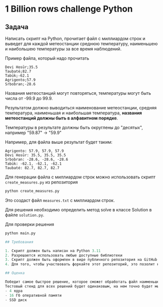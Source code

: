# 1 Billion rows challenge Python

## Задача

Написать скрипт на Python, прочитает файл с миллиардом строк и выведет для каждой метеостанции среднюю температуру, 
наименьшею и наибольшею температуры за все время наблюдений.

Пример файла, который надо прочитать
```
Devi Hosūr;35.5
Taubaté;82.7
Tabūk;-62.1
Agrigento;57.9
Srbobran;-28.6
```
Названия метеостанций могут повторяться, температуры могут быть числа от -99.9 до 99.9.

Результатом должно выводиться наименование метеостанции, средняя температура, наименьшая и наибольшая температура, 
**названия метеостанций должны быть в алфавитном порядке**.

Температуры в результате должны быть округлены до "десятых", например "59.87" -> "59.9"

Например, для файла выше результат будет таким:
```
Agrigento: 57.9, 57.9, 57.9
Devi Hosūr: 35.5, 35.5, 35.5
Srbobran: -28.6, -28.6, -28.6
Tabūk: -62.1, -62.1, -62.1
Taubaté: 82.7, 82.7, 82.7
```

Для генерации файла с миллиардом строк можно использовать скрипт `create_measures.py` из репозитория
```bash
python create_measures.py
```
Это создаст файл `measures.txt` с миллиардом строк.

Для решения необходимо определить метод solve в классе Solution в файле `solution.py`.

Для проверки решения

```bash
python main.py
```

```python
## Требования

1. Скрипт должен быть написан на Python 3.11
2. Разрешается использовать любые доступные библиотеки
3. Скрипт должен быть оформлен в виде публичного репозитория на GitHub
4. Для того, чтобы участвовать форкайте этот репозиторий, это позолит найти все решения в одном месте

## Оценка

Победит самое быстрое решение, которое сможет обработать файл наименьшее время.
Тестовый стенд для всех решений будет одинаковым, на нем точно будет минимум:
- 4 ядра
- 16 Гб оперативной памяти
- SSD диск

